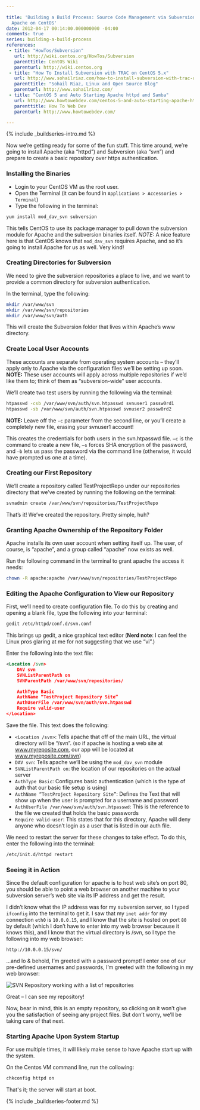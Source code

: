 ```yaml
---
 
title: 'Building a Build Process: Source Code Management via Subversion and
  Apache on CentOS'
date: 2012-04-17 00:14:00.000000000 -04:00
comments: true
series: building-a-build-process
references:
 - title: "HowTos/Subversion"
   url: http://wiki.centos.org/HowTos/Subversion
   parenttitle: CentOS Wiki
   parenturl: http://wiki.centos.org
 - title: "How To Install Subversion with TRAC on CentOS 5.x"
   url: http://www.sohailriaz.com/how-to-install-subversion-with-trac-on-centos-5-x/
   parenttitle: "Sohail Riaz, Linux and Open Source Blog"
   parenturl: http://www.sohailriaz.com/
 - title: "CentOS 5 and Auto Starting Apache httpd and Samba"
   url: http://www.howtowebdev.com/centos-5-and-auto-starting-apache-httpd-and-samba/
   parenttitle: How To Web Dev
   parenturl: http://www.howtowebdev.com/

---
```

{% include _buildseries-intro.md %}

Now we’re getting ready for some of the fun stuff. This time around, we’re going to install Apache (aka “httpd”) and Subversion (aka “svn”) and prepare to create a basic repository over https authentication.

### Installing the Binaries

* Login to your CentOS VM as the root user.
* Open the Terminal (it can be found in `Applications > Accessories > Terminal`)
* Type the following in the terminal:

```sh
yum install mod_dav_svn subversion
```

This tells CentOS to use its package manager to pull down the subversion module for Apache and the subversion binaries itself. *NOTE:* A nice feature here is that CentOS knows that `mod_dav_svn` requires Apache, and so it’s going to install Apache for us as well. Very kind!

### Creating Directories for Subversion

We need to give the subversion repositories a place to live, and we want to provide a common directory for subversion authentication.

In the terminal, type the following:

```sh
mkdir /var/www/svn
mkdir /var/www/svn/repositories
mkdir /var/www/svn/auth
```

This will create the Subversion folder that lives within Apache’s www directory.

### Create Local User Accounts

These accounts are separate from operating system accounts – they’ll apply only to Apache via the configuration files we’ll be setting up soon. **NOTE:** These user accounts will apply across multiple repositories if we’d like them to; think of them as “subversion-wide” user accounts.

We’ll create two test users by running the following via the terminal:

```sh
htpasswd -csb /var/www/svn/auth/svn.htpasswd svnuser1 passw0rd1
htpasswd -sb /var/www/svn/auth/svn.htpasswd svnuser2 passw0rd2
```

**NOTE:** Leave off the `-c` parameter from the second line, or you’ll create a completely new file, erasing your svnuser1 account!

This creates the credentials for both users in the svn.htpasswd file. `–c` is the command to create a new file, `–s` forces SHA encryption of the password, and `–b` lets us pass the password via the command line (otherwise, it would have prompted us one at a time).

### Creating our First Repository

We’ll create a repository called TestProjectRepo under our repositories directory that we’ve created by running the following on the terminal:

```sh
svnadmin create /var/www/svn/repositories/TestProjectRepo
```

That’s it! We’ve created the repository. Pretty simple, huh?

### Granting Apache Ownership of the Repository Folder

Apache installs its own user account when setting itself up. The user, of course, is “apache”, and a group called “apache” now exists as well.

Run the following command in the terminal to grant apache the access it needs:

```sh
chown -R apache:apache /var/www/svn/repositories/TestProjectRepo
```

### Editing the Apache Configuration to View our Repository

First, we’ll need to create configuration file. To do this by creating and opening a blank file, type the following into your terminal:

```sh
gedit /etc/httpd/conf.d/svn.conf
```

This brings up gedit, a nice graphical text editor (**Nerd note**: I can feel the Linux pros glaring at me for not suggesting that we use “vi”.)

Enter the following into the text file:

```xml
<Location /svn>
    DAV svn
    SVNListParentPath on
    SVNParentPath /var/www/svn/repositories/

    AuthType Basic
    AuthName “TestProject Repository Site”
    AuthUserFile /var/www/svn/auth/svn.htpasswd
    Require valid-user
</Location>
```

Save the file. This text does the following:

* `<Location /svn>`: Tells apache that off of the main URL, the virtual directory will be “/svn”. (so if apache is hosting a web site at www.myreposite.com, our app will be located at www.myreposite.com/svn)
* `DAV svn`: Tells apache we’ll be using the `mod_dav_svn` module
* `SVNListParentPath on`: the location of our repositories on the actual server
* `AuthType Basic`: Configures basic authentication (which is the type of auth that our basic file setup is using)
* `AuthName “TestProject Repository Site”`: Defines the Text that will show up when the user is prompted for a username and password
* `AuthUserFile /var/www/svn/auth/svn.htpasswd`: This is the reference to the file we created that holds the basic passwords
* `Require valid-user`: This states that for this directory, Apache will deny anyone who doesn’t login as a user that is listed in our auth file.

We need to restart the server for these changes to take effect. To do this, enter the following into the terminal:

```sh
/etc/init.d/httpd restart
```

### Seeing it in Action

Since the default configuration for apache is to host web site’s on port 80, you should be able to point a web browser on another machine to your subversion server’s web site via its IP address and get the result.

I didn’t know what the IP address was for my subversion server, so I typed `ifconfig` into the terminal to get it. I saw that my `inet addr` for my connection `eth0` is `10.0.0.15`, and I know that the site is hosted on port `80` by default (which I don’t have to enter into my web browser because it knows this), and I know that the virtual directory is /svn, so I type the following into my web browser:

    http://10.0.0.15/svn/
…and lo &amp; behold, I’m greeted with a password prompt! I enter one of our pre-defined usernames and passwords, I’m greeted with the following in my web browser:

![SVN Repository working with a list of repositories]({{site.post-images}}/09-252520-252520SVN-252520on-252520Apache_thumb-25255B1-25255D.png)

Great – I can see my repository!

Now, bear in mind, this is an empty repository, so clicking on it won’t give you the satisfaction of seeing any project files. But don’t worry, we’ll be taking care of that next.

### Starting Apache Upon System Startup

For use multiple times, it will likely make sense to have Apache start up with the system.

On the Centos VM command line, run the collowing:

```sh
chkconfig httpd on
```

That's it; the server will start at boot.

{% include _buildseries-footer.md %}
